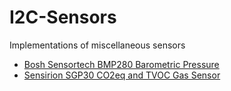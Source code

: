 # I2C-Sensors
Implementations of miscellaneous sensors
- [Bosh Sensortech BMP280 Barometric Pressure](Bosh-BMP280/README.md)
- [Sensirion SGP30 CO2eq and TVOC Gas Sensor](Sensirion-SGP30/README.md)

